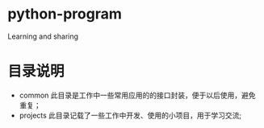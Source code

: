 # python-program
Learning and sharing



# 目录说明<br>

* common
此目录是工作中一些常用应用的的接口封装，便于以后使用，避免重复；<br>
* projects
此目录记载了一些工作中开发、使用的小项目，用于学习交流;<br>

